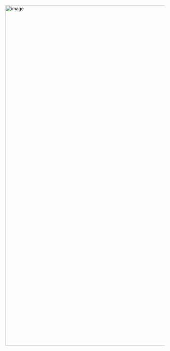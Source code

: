 <img width="1074" alt="image" src="https://github.com/user-attachments/assets/45ab9bdc-693e-4b64-92cb-c17eeda06b13" />
